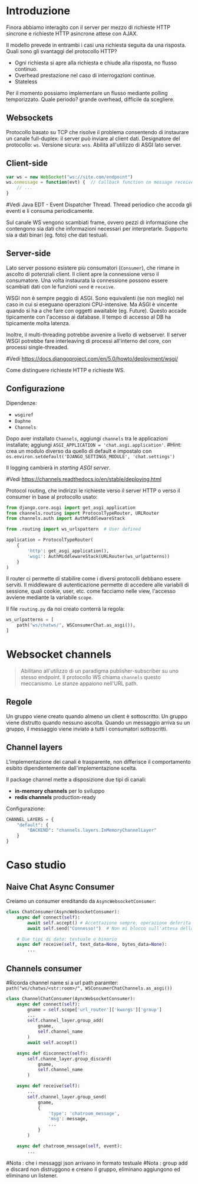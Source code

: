 # Introduzione
Finora abbiamo interagito con il server per mezzo di richieste HTTP sincrone e richieste HTTP asincrone attese con AJAX.

Il modello prevede in entrambi i casi una richiesta seguita da una risposta.
Quali sono gli svantaggi del protocollo HTTP?
- Ogni richiesta si apre alla richiesta e chiude alla risposta, no flusso continuo.
- Overhead prestazione nel caso di interrogazioni continue.
- Stateless

Per il momento possiamo implementare un flusso mediante polling temporizzato. Quale periodo? grande overhead, difficile da scegliere.

## Websockets
Protocollo basato su TCP che risolve il problema consentendo di instaurare un canale full-duplex: il server può inviare al client dati.
Designatore del protocollo: `ws`. Versione sicura: `wss`.
Abilita all'utilizzo di ASGI lato server.

## Client-side
```js
var ws = new WebSocket("ws://site.com/endpoint")
ws.onmessage = function(evt) {  // Callback function on message receive
	// ...
}
```

#Vedi Java EDT - Event Dispatcher Thread. Thread periodico che accoda gli eventi e li consuma periodicamente.

Sul canale WS vengono scambiati frame, ovvero pezzi di informazione che contengono sia dati che informazioni necessari per interpretarle. Supporto sia a dati binari (eg. foto) che dati testuali.

## Server-side
Lato server possono esistere più consumatori (`Consumer`), che rimane in ascolto di potenziali client. Il client apre la connessione verso il consumatore. Una volta instaurata la connessione possono essere scambiati dati con le funzioni `send` e `receive`.

WSGI non è sempre peggio di ASGI. Sono equivalenti (se non meglio) nel caso in cui si eseguano operazioni CPU-intensive. Ma ASGI è vincente quando si ha a che fare con oggetti awaitable (eg. Future). Questo accade tipicamente con l'accesso ai database. Il tempo di accesso al DB ha tipicamente molta latenza.

Inoltre, il multi-threading potrebbe avvenire a livello di webserver. Il server WSGI potrebbe fare interleaving di processi all'interno del core, con processi single-threaded.

#Vedi https://docs.djangoproject.com/en/5.0/howto/deployment/wsgi/

Come distinguere richieste HTTP e richieste WS.
## Configurazione
Dipendenze:
- `wsgiref`
- `Daphne`
- `Channels`

Dopo aver installato `Channels`, aggiungi `channels` tra le applicazioni installate; aggiungi `ASGI_APPLICATION = 'chat.asgi.application'`.
#Hint: crea un modulo diverso da quello di default e impostalo con `os.environ.setdefault('DJANGO_SETTINGS_MODULE', 'chat.settings')`

Il logging cambierà in _starting ASGI server_.

#Vedi https://channels.readthedocs.io/en/stable/deploying.html

Protocol routing, che indirizzi le richieste verso il server HTTP o verso il consumer in base al protocollo usato:
```python
from django.core.asgi import get_asgi_application
from channels.routing import ProtocolTypeRouter, URLRouter
from channels.auth import AuthMiddlewareStack

from .routing import ws_urlspattern  # User defined

application = ProtocolTypeRouter(
	{
		'http': get_asgi_application(),
		'wsgi': AuthMiddlewareStack(URLRouter(ws_urlpatterns))
	} 
)
```

Il router ci permette di stabilire come i diversi protocolli debbano essere serviti. Il middleware di autenticazione permette di accedere alle variabili di sessione, quali cookie, user, etc. come facciamo nelle view, l'accesso avviene mediante la variabile `scope`.

Il file `routing.py` da noi creato conterrà la regola:
```python
ws_urlpatterns = [
	path("ws/chatws/", WSConsumerChat.as_asgi()),
]
```

# Websocket channels
>Abilitano all'utilizzo di un paradigma publisher-subscriber su uno stesso endpoint. Il protocollo WS chiama `channels` questo meccanismo. Le stanze appaiono nell'URL path.

## Regole
Un gruppo viene creato quando almeno un client è sottoscritto. Un gruppo viene distrutto quando nessuno ascolta. Quando un messaggio arriva su un gruppo, il messaggio viene inviato a tutti i consumatori sottoscritti.

## Channel layers
L'implementazione dei canali è trasparente, non differisce il comportamento esibito dipendentemente dall'implementazione scelta.

Il package channel mette a disposizione due tipi di canali:
- **in-memory channels** per lo sviluppo
- **redis channels** production-ready

Configurazione:
```python
CHANNEL_LAYERS = {
    "default": {
        "BACKEND": "channels.layers.InMemoryChannelLayer"
    }
}
```
# Caso studio
## Naive Chat Async Consumer
Creiamo un consumer ereditando da `AsyncWebsocketConsumer`:
```python
class ChatConsumer(AsyncWebsocketConsumer):
	async def connect(self):
		await self.accept() # Accettazione sempre, operazione deferita nel tempo
		await self.send("Connesso!")  # Non mi blocco sull'attesa della risposta

	# Due tipi di dato: testuale o binario
	async def receive(self, text_data=None, bytes_data=None):
		...
```
## Channels consumer
#Ricorda channel name si a url path paramter: `path("ws/chatws/<str:room>/", WSConsumerChatChannels.as_asgi())`

```python
class ChannelChatConsumer(AyncWebsocketConsumer):
	async def connect(self):
		gname = self.scope['url_router']['kwargs']['group']
		...
		self.channel_layer.group_add(
			gname,
			self.channel_name
		)
		await self.accept()

	async def disconnect(self):
		self.channe_layer.group_discard(
			gname,
			self.channel_name
		)

	async def receive(self):
		...
		self.channel_layer.group_send(
			gname,
			{
				'type': 'chatroom_message',
				'msg': message,
				...
			}
		)

	async def chatroom_message(self, event):
		...
```

#Nota : che i messaggi json arrivano in formato testuale
#Nota : group add e discard non distruggono e creano il gruppo, eliminano aggiungono ed eliminano un listener.
